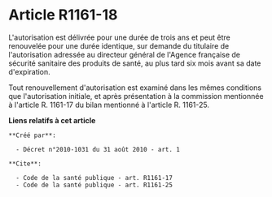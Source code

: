 # Article R1161-18

L'autorisation est délivrée pour une durée de trois ans et peut être renouvelée pour une durée identique, sur demande du
titulaire de l'autorisation adressée au directeur général de l'Agence française de sécurité sanitaire des produits de santé,
au plus tard six mois avant sa date d'expiration. 

Tout renouvellement d'autorisation est examiné dans les mêmes conditions que l'autorisation initiale, et après présentation à
la commission mentionnée à l'article R. 1161-17 du bilan mentionné à l'article R. 1161-25.

**Liens relatifs à cet article**

	**Créé par**:

	  - Décret n°2010-1031 du 31 août 2010 - art. 1

	**Cite**:

	  - Code de la santé publique - art. R1161-17
	  - Code de la santé publique - art. R1161-25
